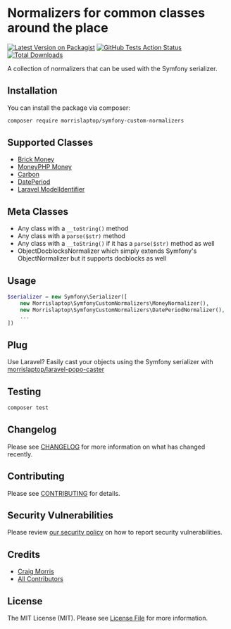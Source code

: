 # Normalizers for common classes around the place

[![Latest Version on Packagist](https://img.shields.io/packagist/v/morrislaptop/symfony-custom-normalizers.svg?style=flat-square)](https://packagist.org/packages/morrislaptop/symfony-custom-normalizers)
[![GitHub Tests Action Status](https://img.shields.io/github/workflow/status/morrislaptop/symfony-custom-normalizers/Tests?label=tests)](https://github.com/morrislaptop/symfony-custom-normalizers/actions?query=workflow%3ATests+branch%3Amaster)
[![Total Downloads](https://img.shields.io/packagist/dt/morrislaptop/symfony-custom-normalizers.svg?style=flat-square)](https://packagist.org/packages/morrislaptop/symfony-custom-normalizers)


A collection of normalizers that can be used with the Symfony serializer.

## Installation

You can install the package via composer:

```bash
composer require morrislaptop/symfony-custom-normalizers
```

## Supported Classes

* [Brick Money](https://github.com/brick/money)
* [MoneyPHP Money](https://github.com/moneyphp/money)
* [Carbon](https://carbon.nesbot.com/)
* [DatePeriod](https://www.php.net/manual/en/class.dateperiod.php)
* [Laravel ModelIdentifier](https://laravel.com/api/8.x/Illuminate/Contracts/Database/ModelIdentifier.html)

## Meta Classes

* Any class with a `__toString()` method
* Any class with a `parse($str)` method
* Any class with a `__toString()` if it has a `parse($str)` method as well
* ObjectDocblocksNormalizer which simply extends Symfony's ObjectNormalizer but it supports docblocks as well

## Usage

```php
$serializer = new Symfony\Serializer([
    new Morrislaptop\SymfonyCustomNormalizers\MoneyNormalizer(),
    new Morrislaptop\SymfonyCustomNormalizers\DatePeriodNormalizer(),
    ...
])
```

### 

## Plug

Use Laravel? Easily cast your objects using the Symfony serializer with [morrislaptop/laravel-popo-caster](https://github.com/morrislaptop/laravel-popo-caster)

## Testing

```bash
composer test
```

## Changelog

Please see [CHANGELOG](CHANGELOG.md) for more information on what has changed recently.

## Contributing

Please see [CONTRIBUTING](.github/CONTRIBUTING.md) for details.

## Security Vulnerabilities

Please review [our security policy](../../security/policy) on how to report security vulnerabilities.

## Credits

- [Craig Morris](https://github.com/morrislaptop)
- [All Contributors](../../contributors)

## License

The MIT License (MIT). Please see [License File](LICENSE.md) for more information.
